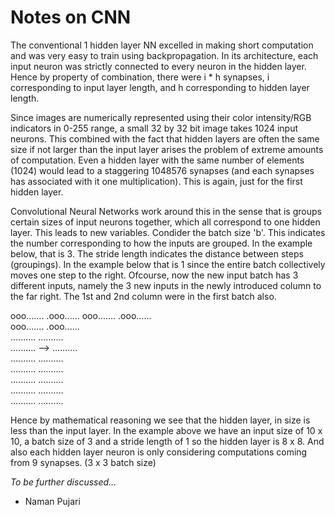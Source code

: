 # Notes on CNN

The conventional 1 hidden layer NN excelled in making short computation and was very easy to train using backpropagation. In its architecture, each input neuron was strictly connected to every neuron in the hidden layer. Hence by property of combination, there were i * h synapses, i corresponding to input layer length, and h corresponding to hidden layer length.

Since images are numerically represented using their color intensity/RGB indicators in 0-255 range, a small 32 by 32 bit image takes 1024 input neurons. This combined with the fact that hidden layers are often the same size if not larger than the input layer arises the problem of extreme amounts of computation. Even a hidden layer with the same number of elements (1024) would lead to a staggering 1048576 synapses (and each synapses has associated with it one multiplication). This is again, just for the first hidden layer.

Convolutional Neural Networks work around this in the sense that is groups certain sizes of input neurons together, which all correspond to one hidden layer. This leads to new variables. Condider the batch size 'b'. This indicates the number corresponding to how the inputs are grouped. In the example below, that is 3. The stride length indicates the distance between steps (groupings). In the example below that is 1 since the entire batch collectively moves one step to the right. Ofcourse, now the new input batch has 3 different inputs, namely the 3 new inputs in the newly introduced column to the far right. The 1st and 2nd column were in the first batch also. 

ooo.......      .ooo......                                                                                                  ooo.......		  .ooo......                                                                                                      
ooo.......	  	.ooo......                                                                                                      
..........  		..........                                                                                                      
.......... -->	..........                                                                                                       
..........      ..........                                                                                                       
..........      ..........                                                                                                       
..........      ..........                                                                                                       
..........      ..........                                                                                                       
..........      ..........                                                                                                       

Hence by mathematical reasoning we see that the hidden layer, in size is less than the input layer. In the example above we have an input size of 10 x 10, a batch size of 3 and a stride length of 1 so the hidden layer is 8 x 8. And also each hidden layer neuron is only considering computations coming from 9 synapses. (3 x 3 batch size)

*To be further discussed...*


- Naman Pujari
